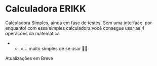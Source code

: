 # Calculadora ERIKK
Calculadora Simples, ainda em fase de testes, Sem uma interface. por enquanto!
com essa simples calculadora você consegue usar as 4 operações da matemática 

+ - × ÷
muito simples de se usar 🌴🦜 

Atualizações em Breve 
